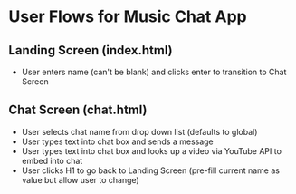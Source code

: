 # User Flows for Music Chat App

## Landing Screen (index.html)
- User enters name (can't be blank) and clicks enter to transition to Chat Screen

## Chat Screen (chat.html)
- User selects chat name from drop down list (defaults to global)
- User types text into chat box and sends a message
- User types text into chat box and looks up a video via YouTube API to embed into chat
- User clicks H1 to go back to Landing Screen (pre-fill current name as value but allow user to change)